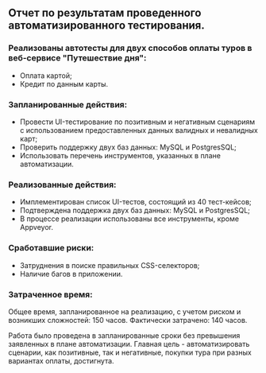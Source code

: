 ## Отчет по результатам проведенного автоматизированного тестирования.

### Реализованы автотесты для двух способов оплаты туров в веб-сервисе "Путешествие дня":
- Оплата картой;
- Кредит по данным карты.

### Запланированные действия:
- Провести UI-тестирование по позитивным и негативным сценариям с использованием предоставленных данных валидных и невалидных карт;
- Проверить поддержку двух баз данных: MySQL и PostgresSQL;
- Использовать перечень инструментов, указанных в плане автоматизации.

### Реализованные действия:
- Имплементирован список UI-тестов, состоящий из 40 тест-кейсов;
- Подтверждена поддержка двух баз данных: MySQL и PostgresSQL;
- В процессе реализации использованы все инструменты, кроме Appveyor.

### Сработавшие риски:
- Затруднения в поиске правильных CSS-селекторов;
- Наличие багов в приложении.

### Затраченное время:

Общее время, запланированное на реализацию, с учетом риском и возникших сложностей: 150 часов.
Фактически затрачено: 140 часов.

Работа было проведена в запланированные сроки без превышения заявленных в плане автоматизации.
Главная цель - автоматизировать сценарии, как позитивные, так и негативные, покупки тура при разных вариантах оплаты, достигнута.
